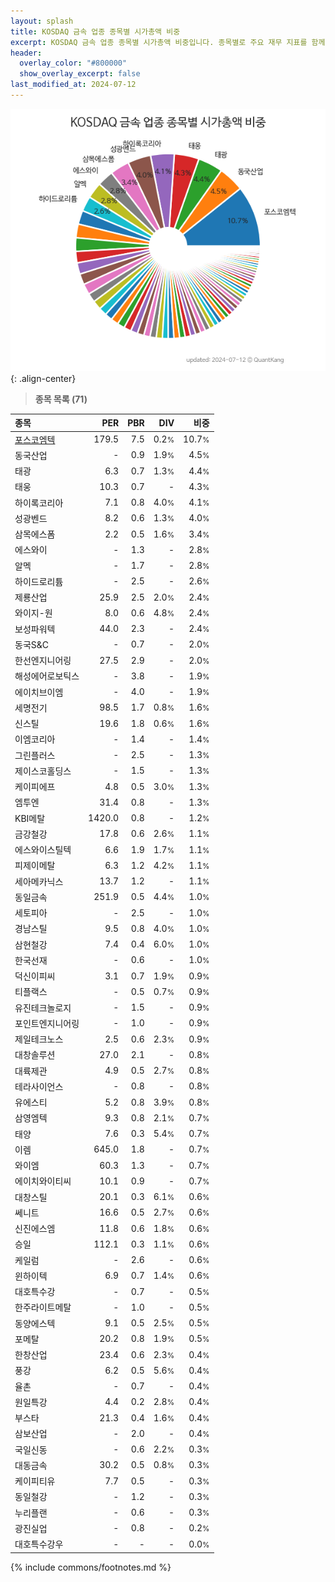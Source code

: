 ```yaml
---
layout: splash
title: KOSDAQ 금속 업종 종목별 시가총액 비중
excerpt: KOSDAQ 금속 업종 종목별 시가총액 비중입니다. 종목별로 주요 재무 지표를 함께 표시합니다.
header:
  overlay_color: "#800000"
  show_overlay_excerpt: false
last_modified_at: 2024-07-12
---
```



![KOSDAQ 금속 업종 종목별 시가총액 비중](/stats/sector/images/kosdaq_업종_금속_종목.png){: .align-center}


> **종목 목록 (71)**<a id="list"></a>

| **종목** | **PER** | **PBR** | **DIV** | **비중** |
| :------- | ------: | ------: | ------: | -------: |
| [포스코엠텍](/009520/) | 179.5 | 7.5 | 0.2<small>%</small> | 10.7<small>%</small> |
| 동국산업 | - | 0.9 | 1.9<small>%</small> | 4.5<small>%</small> |
| 태광 | 6.3 | 0.7 | 1.3<small>%</small> | 4.4<small>%</small> |
| 태웅 | 10.3 | 0.7 | - | 4.3<small>%</small> |
| 하이록코리아 | 7.1 | 0.8 | 4.0<small>%</small> | 4.1<small>%</small> |
| 성광벤드 | 8.2 | 0.6 | 1.3<small>%</small> | 4.0<small>%</small> |
| 삼목에스폼 | 2.2 | 0.5 | 1.6<small>%</small> | 3.4<small>%</small> |
| 에스와이 | - | 1.3 | - | 2.8<small>%</small> |
| 알멕 | - | 1.7 | - | 2.8<small>%</small> |
| 하이드로리튬 | - | 2.5 | - | 2.6<small>%</small> |
| 제룡산업 | 25.9 | 2.5 | 2.0<small>%</small> | 2.4<small>%</small> |
| 와이지-원 | 8.0 | 0.6 | 4.8<small>%</small> | 2.4<small>%</small> |
| 보성파워텍 | 44.0 | 2.3 | - | 2.4<small>%</small> |
| 동국S&C | - | 0.7 | - | 2.0<small>%</small> |
| 한선엔지니어링 | 27.5 | 2.9 | - | 2.0<small>%</small> |
| 해성에어로보틱스 | - | 3.8 | - | 1.9<small>%</small> |
| 에이치브이엠 | - | 4.0 | - | 1.9<small>%</small> |
| 세명전기 | 98.5 | 1.7 | 0.8<small>%</small> | 1.6<small>%</small> |
| 신스틸 | 19.6 | 1.8 | 0.6<small>%</small> | 1.6<small>%</small> |
| 이엠코리아 | - | 1.4 | - | 1.4<small>%</small> |
| 그린플러스 | - | 2.5 | - | 1.3<small>%</small> |
| 제이스코홀딩스 | - | 1.5 | - | 1.3<small>%</small> |
| 케이피에프 | 4.8 | 0.5 | 3.0<small>%</small> | 1.3<small>%</small> |
| 엠투엔 | 31.4 | 0.8 | - | 1.3<small>%</small> |
| KBI메탈 | 1420.0 | 0.8 | - | 1.2<small>%</small> |
| 금강철강 | 17.8 | 0.6 | 2.6<small>%</small> | 1.1<small>%</small> |
| 에스와이스틸텍 | 6.6 | 1.9 | 1.7<small>%</small> | 1.1<small>%</small> |
| 피제이메탈 | 6.3 | 1.2 | 4.2<small>%</small> | 1.1<small>%</small> |
| 세아메카닉스 | 13.7 | 1.2 | - | 1.1<small>%</small> |
| 동일금속 | 251.9 | 0.5 | 4.4<small>%</small> | 1.0<small>%</small> |
| 세토피아 | - | 2.5 | - | 1.0<small>%</small> |
| 경남스틸 | 9.5 | 0.8 | 4.0<small>%</small> | 1.0<small>%</small> |
| 삼현철강 | 7.4 | 0.4 | 6.0<small>%</small> | 1.0<small>%</small> |
| 한국선재 | - | 0.6 | - | 1.0<small>%</small> |
| 덕신이피씨 | 3.1 | 0.7 | 1.9<small>%</small> | 0.9<small>%</small> |
| 티플랙스 | - | 0.5 | 0.7<small>%</small> | 0.9<small>%</small> |
| 유진테크놀로지 | - | 1.5 | - | 0.9<small>%</small> |
| 포인트엔지니어링 | - | 1.0 | - | 0.9<small>%</small> |
| 제일테크노스 | 2.5 | 0.6 | 2.3<small>%</small> | 0.9<small>%</small> |
| 대창솔루션 | 27.0 | 2.1 | - | 0.8<small>%</small> |
| 대륙제관 | 4.9 | 0.5 | 2.7<small>%</small> | 0.8<small>%</small> |
| 테라사이언스 | - | 0.8 | - | 0.8<small>%</small> |
| 유에스티 | 5.2 | 0.8 | 3.9<small>%</small> | 0.8<small>%</small> |
| 삼영엠텍 | 9.3 | 0.8 | 2.1<small>%</small> | 0.7<small>%</small> |
| 태양 | 7.6 | 0.3 | 5.4<small>%</small> | 0.7<small>%</small> |
| 이렘 | 645.0 | 1.8 | - | 0.7<small>%</small> |
| 와이엠 | 60.3 | 1.3 | - | 0.7<small>%</small> |
| 에이치와이티씨 | 10.1 | 0.9 | - | 0.7<small>%</small> |
| 대창스틸 | 20.1 | 0.3 | 6.1<small>%</small> | 0.6<small>%</small> |
| 쎄니트 | 16.6 | 0.5 | 2.7<small>%</small> | 0.6<small>%</small> |
| 신진에스엠 | 11.8 | 0.6 | 1.8<small>%</small> | 0.6<small>%</small> |
| 승일 | 112.1 | 0.3 | 1.1<small>%</small> | 0.6<small>%</small> |
| 케일럼 | - | 2.6 | - | 0.6<small>%</small> |
| 윈하이텍 | 6.9 | 0.7 | 1.4<small>%</small> | 0.6<small>%</small> |
| 대호특수강 | - | 0.7 | - | 0.5<small>%</small> |
| 한주라이트메탈 | - | 1.0 | - | 0.5<small>%</small> |
| 동양에스텍 | 9.1 | 0.5 | 2.5<small>%</small> | 0.5<small>%</small> |
| 포메탈 | 20.2 | 0.8 | 1.9<small>%</small> | 0.5<small>%</small> |
| 한창산업 | 23.4 | 0.6 | 2.3<small>%</small> | 0.4<small>%</small> |
| 풍강 | 6.2 | 0.5 | 5.6<small>%</small> | 0.4<small>%</small> |
| 율촌 | - | 0.7 | - | 0.4<small>%</small> |
| 원일특강 | 4.4 | 0.2 | 2.8<small>%</small> | 0.4<small>%</small> |
| 부스타 | 21.3 | 0.4 | 1.6<small>%</small> | 0.4<small>%</small> |
| 삼보산업 | - | 2.0 | - | 0.4<small>%</small> |
| 국일신동 | - | 0.6 | 2.2<small>%</small> | 0.3<small>%</small> |
| 대동금속 | 30.2 | 0.5 | 0.8<small>%</small> | 0.3<small>%</small> |
| 케이피티유 | 7.7 | 0.5 | - | 0.3<small>%</small> |
| 동일철강 | - | 1.2 | - | 0.3<small>%</small> |
| 누리플랜 | - | 0.6 | - | 0.3<small>%</small> |
| 광진실업 | - | 0.8 | - | 0.2<small>%</small> |
| 대호특수강우 | - | - | - | 0.0<small>%</small> |

{% include commons/footnotes.md %}